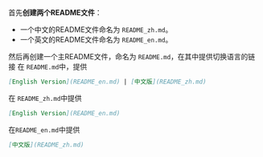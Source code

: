 首先**创建两个README文件**：
- 一个中文的README文件命名为 `README_zh.md`。
- 一个英文的README文件命名为 `README_en.md`。

然后再创建一个主README文件，命名为 `README.md`，在其中提供切换语言的链接
在 `README.md`中，提供
```md
[English Version](README_en.md) | [中文版](README_zh.md)
```

在 `README_zh.md`中提供
```md
[English Version](README_en.md)
```

在`README_en.md`中提供
```md
[中文版](README_zh.md)
```












